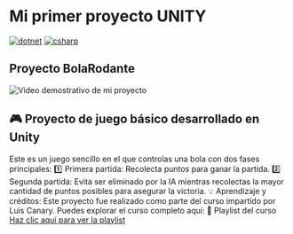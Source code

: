 # Mi primer proyecto UNITY

<a href="https://github.com/mendozalz"><img src="https://img.shields.io/badge/.NET-512BD4.svg?style=for-the-badge&logo=dotnet&logoColor=512BD4&labelColor=ffffff" alt="dotnet"></a> 
<a href="https://github.com/mendozalz"><img src="https://img.shields.io/badge/C%23-239120.svg?style=for-the-badge&logo=c-sharp&logoColor=239120&labelColor=ffffff" alt="csharp"></a> 

## Proyecto BolaRodante 

<img src="https://github.com/menzDev/BolaRodante/blob/main/Mi_primer_proyecto_UNITY.gif?raw=true" alt="Video demostrativo de mi proyecto" />

## 🎮 Proyecto de juego básico desarrollado en Unity
Este es un juego sencillo en el que controlas una bola con dos fases principales:
1️⃣ Primera partida: Recolecta puntos para ganar la partida.
2️⃣ Segunda partida: Evita ser eliminado por la IA mientras recolectas la mayor cantidad de puntos posibles para asegurar la victoria.
💡 Aprendizaje y créditos:
Este proyecto fue realizado como parte del curso impartido por Luis Canary.
Puedes explorar el curso completo aquí:
🔗 Playlist del curso  
<a href="https://www.youtube.com/playlist?list=PLNEAWvYbJJ9ltV9VYRjrX0_E098SZny7k">Haz clic aquí para ver la playlist</a>


